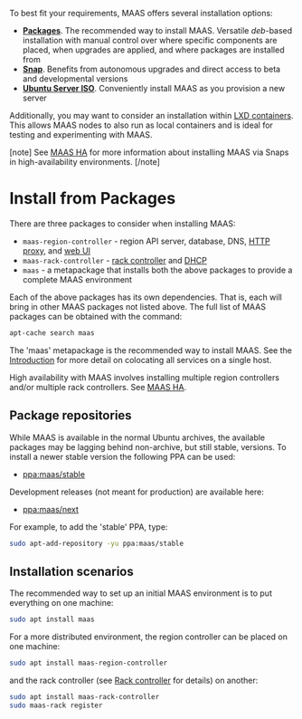 To best fit your requirements, MAAS offers several installation options:

-   **[Packages](installconfig-package-install.md)**. The recommended way to install MAAS. Versatile *deb*-based installation with manual control over where specific components are placed, when upgrades are applied, and where packages are installed from
-   **[Snap](installconfig-snap-install.md)**. Benefits from autonomous upgrades and direct access to beta and developmental versions
-   **[Ubuntu Server ISO](installconfig-iso-install.md)**. Conveniently install MAAS as you provision a new server

Additionally, you may want to consider an installation within [LXD containers](installconfig-lxd-install.md). This allows MAAS nodes to also run as local containers and is ideal for testing and experimenting with MAAS.

[note]
See [MAAS HA](manage-ha.md) for more information about installing MAAS via Snaps in high-availability environments.
[/note]

# Install from Packages

There are three packages to consider when installing MAAS:

-   `maas-region-controller` - region API server, database, DNS, [HTTP proxy](installconfig-network-proxy.md), and [web UI](installconfig-webui.md)
-   `maas-rack-controller` - [rack controller](installconfig-rack.md) and [DHCP](installconfig-network-dhcp.md)
-   `maas` - a metapackage that installs both the above packages to provide a complete MAAS environment

Each of the above packages has its own dependencies. That is, each will bring in other MAAS packages not listed above. The full list of MAAS packages can be obtained with the command:

``` bash
apt-cache search maas
```

The 'maas' metapackage is the recommended way to install MAAS. See the [Introduction](index.md#key-components-and-colocation-of-all-services) for more detail on colocating all services on a single host.

High availability with MAAS involves installing multiple region controllers and/or multiple rack controllers. See [MAAS HA](manage-ha.md).

## Package repositories

While MAAS is available in the normal Ubuntu archives, the available packages may be lagging behind non-archive, but still stable, versions. To install a newer stable version the following PPA can be used:

-   [ppa:maas/stable](https://launchpad.net/~maas/+archive/ubuntu/stable)

Development releases (not meant for production) are available here:

-   [ppa:maas/next](https://launchpad.net/~maas/+archive/ubuntu/next)

For example, to add the 'stable' PPA, type:

``` bash
sudo apt-add-repository -yu ppa:maas/stable
```

## Installation scenarios

The recommended way to set up an initial MAAS environment is to put everything on one machine:

``` bash
sudo apt install maas
```

For a more distributed environment, the region controller can be placed on one machine:

``` bash
sudo apt install maas-region-controller
```

and the rack controller (see [Rack controller](installconfig-rack.md) for details) on another:

``` bash
sudo apt install maas-rack-controller
sudo maas-rack register
```

<!-- LINKS -->

